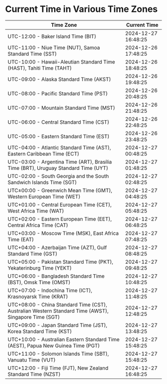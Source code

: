# Current Time in Various Time Zones

| Time Zone | Current Time |
|-----------|--------------|
| UTC-12:00 - Baker Island Time (BIT) | 2024-12-27 16:48:25 |
| UTC-11:00 - Niue Time (NUT), Samoa Standard Time (SST) | 2024-12-26 17:48:25 |
| UTC-10:00 - Hawaii-Aleutian Standard Time (HAST), Tahiti Time (TAHT) | 2024-12-26 18:48:25 |
| UTC-09:00 - Alaska Standard Time (AKST) | 2024-12-26 19:48:25 |
| UTC-08:00 - Pacific Standard Time (PST) | 2024-12-26 20:48:25 |
| UTC-07:00 - Mountain Standard Time (MST) | 2024-12-26 21:48:25 |
| UTC-06:00 - Central Standard Time (CST) | 2024-12-26 22:48:25 |
| UTC-05:00 - Eastern Standard Time (EST) | 2024-12-26 23:48:25 |
| UTC-04:00 - Atlantic Standard Time (AST), Eastern Caribbean Time (ECT) | 2024-12-27 00:48:25 |
| UTC-03:00 - Argentina Time (ART), Brasília Time (BRT), Uruguay Standard Time (UYT) | 2024-12-27 01:48:25 |
| UTC-02:00 - South Georgia and the South Sandwich Islands Time (SGT) | 2024-12-27 02:48:25 |
| UTC±00:00 - Greenwich Mean Time (GMT), Western European Time (WET) | 2024-12-27 04:48:25 |
| UTC+01:00 - Central European Time (CET), West Africa Time (WAT) | 2024-12-27 05:48:25 |
| UTC+02:00 - Eastern European Time (EET), Central Africa Time (CAT) | 2024-12-27 06:48:25 |
| UTC+03:00 - Moscow Time (MSK), East Africa Time (EAT) | 2024-12-27 07:48:25 |
| UTC+04:00 - Azerbaijan Time (AZT), Gulf Standard Time (GST) | 2024-12-27 08:48:25 |
| UTC+05:00 - Pakistan Standard Time (PKT), Yekaterinburg Time (YEKT) | 2024-12-27 09:48:25 |
| UTC+06:00 - Bangladesh Standard Time (BST), Omsk Time (OMST) | 2024-12-27 10:48:25 |
| UTC+07:00 - Indochina Time (ICT), Krasnoyarsk Time (KRAT) | 2024-12-27 11:48:25 |
| UTC+08:00 - China Standard Time (CST), Australian Western Standard Time (AWST), Singapore Time (SGT) | 2024-12-27 12:48:25 |
| UTC+09:00 - Japan Standard Time (JST), Korea Standard Time (KST) | 2024-12-27 13:48:25 |
| UTC+10:00 - Australian Eastern Standard Time (AEST), Papua New Guinea Time (PGT) | 2024-12-27 15:48:25 |
| UTC+11:00 - Solomon Islands Time (SBT), Vanuatu Time (VUT) | 2024-12-27 15:48:25 |
| UTC+12:00 - Fiji Time (FJT), New Zealand Standard Time (NZST) | 2024-12-27 16:48:25 |
